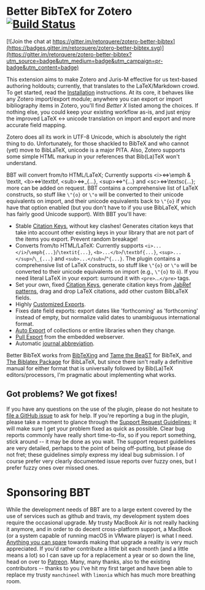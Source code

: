 # Better BibTeX for Zotero [![Build Status](https://travis-ci.org/retorquere/zotero-better-bibtex.svg?branch=master)](https://travis-ci.org/retorquere/zotero-better-bibtex)

[![Join the chat at https://gitter.im/retorquere/zotero-better-bibtex](https://badges.gitter.im/retorquere/zotero-better-bibtex.svg)](https://gitter.im/retorquere/zotero-better-bibtex?utm_source=badge&utm_medium=badge&utm_campaign=pr-badge&utm_content=badge)

This extension aims to make Zotero and Juris-M effective for us text-based authoring holdouts;
currently, that translates to the LaTeX/Markdown crowd. To get started, read the
[Installation](https://retorquere.github.io/zotero-better-bibtex/installation) instructions. At its core,
it behaves like any Zotero import/export module; anywhere you can export or import bibliography items in Zotero,
you'll find *Better X* listed among the choices.  If nothing else, you could keep your existing workflow as-is,
and just enjoy the improved LaTeX &harr; unicode translation on import and export and more accurate field mapping. 

Zotero does all its work in UTF-8 Unicode, which is absolutely the right thing to do. Unfortunately, for those shackled
to BibTeX and who cannot (yet) move to BibLaTeX, unicode is a major PITA. Also, Zotero supports some simple HTML markup
in your references that Bib(La)TeX won't understand.

BBT will convert from/to HTML/LaTeX; Currently supports &lt;i&gt;&#8660;\emph &amp; \textit, &lt;b&gt;&#8660;\textbf,
&lt;sub&gt;&#8660;\_{...}, &lt;sup&gt;&#8660;^{...} and &lt;sc&gt;&#8660;\\textsc{...}; more can be added on request.
BBT contains a comprehensive list of LaTeX constructs, so stuff like `\"{o}` or `\"o` will be converted to their unicode
equivalents on import, and their unicode equivalents back to `\"{o}` if you have that option enabled (but you don't
have to if you use BibLaTeX, which has fairly good Unicode support). With BBT you'll have:

* Stable [Citation Keys](https://retorquere.github.io/zotero-better-bibtex/citation-keys), without key clashes! Generates citation keys that take into account other existing keys in your library
  that are not part of the items you export. Prevent random breakage!
* Converts from/to HTML/LaTeX: Currently supports `<i>...</i>`/`\emph{...}`/`\textit{...}`, `<b>...</b>`/`\textbf{...}`, `<sup>...</sup>`/`\_{...}` and `<sub>...</sub>`/`^{...}`. 
  The plugin contains a comprehensive list of LaTeX constructs, so stuff like `\"{o}` or `\"o` will be converted to their unicode equivalents on import (e.g., `\"{o}` to `ö`). If you need
  literal LaTeX in your export: surround it with `<pre>`...`</pre>` tags.
* Set your own, fixed [Citation Keys](https://retorquere.github.io/zotero-better-bibtex/citation-keys), generate citation keys from [JabRef patterns](https://help.jabref.org/en/BibtexKeyPatterns), drag and drop LaTeX citations, add other custom BibLaTeX fields.
* Highly [Customized Exports](https://retorquere.github.io/zotero-better-bibtex/customized-exports).
* Fixes date field exports: export dates like 'forthcoming' as 'forthcoming' instead of empty, but normalize valid dates
  to unambiguous international format.
* [Auto Export](https://retorquere.github.io/zotero-better-bibtex/exporting) of collections or entire libraries when they change.
* [Pull Export](https://retorquere.github.io/zotero-better-bibtex/exporting) from the embedded webserver.
* Automatic [journal abbreviation](https://retorquere.github.io/zotero-better-bibtex/citation-keys).


Better BibTeX works from [BibTeXing](http://ctan.cs.uu.nl/biblio/bibtex/base/btxdoc.pdf) and [Tame the
BeaST](http://www.lsv.ens-cachan.fr/~markey/BibTeX/doc/ttb_en.pdf) for BibTeX, and
[The Biblatex Package](http://mirrors.ctan.org/macros/latex/contrib/biblatex/doc/biblatex.pdf) for BibLaTeX, but
since there isn't really a definitive manual for either format that is universally followed by Bib(La)TeX
editors/processors, I'm pragmatic about implementing what works.

## Got problems? We got fixes!

If you have any questions on the use of the plugin, please do not hesitate to [file a GitHub issue](https://github.com/retorquere/zotero-better-bibtex/issues/new)
to ask for help. If you're reporting a bug in the plugin, please take a moment to glance through the 
[Support Request Guidelines](https://retorquere.github.io/zotero-better-bibtex/support);
it will make sure I get your problem fixed as quick as possible. Clear bug reports commonly have really short
time-to-fix, so if you report something, stick around -- it may be done as you wait.
The support request guidelines are very detailed, perhaps to the point of being off-putting, but please do not fret;
these guidelines simply express my ideal bug submission.
I of course prefer very clearly documented issue reports over fuzzy ones,
but I prefer fuzzy ones over missed ones.

# Sponsoring BBT

While the development needs of BBT are to a large extent covered by the use of services such as github and travis, my development system does require the occasional upgrade.
My trusty MacBook Air is not really hacking it anymore, and in order to do decent cross-platform support, a MacBook (or a system capable of running macOS in VMware player) is what I need. [Anything you can spare](https://www.paypal.me/retorquere)  towards making that upgrade a reality is very much appreciated. If you'd rather contribute a little bit each month (and a little means a lot) so I can save up for a replacement a year or so down the line, head on over to [Patreon](https://www.patreon.com/retorquere). Many, many thanks, also to the existing contributors -- thanks to you I've hit my first target and have been able to replace my trusty `manchineel` with `limonia` which has much more breathing room.
